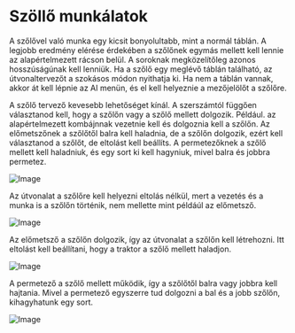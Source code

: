 # Szöllő munkálatok


A szőlővel való munka egy kicsit bonyolultabb, mint a normál táblán.
A legjobb eredmény elérése érdekében a szőlőnek egymás mellett kell lennie az alapértelmezett rácson belül.
A soroknak megközelítőleg azonos hosszúságúnak kell lenniük. Ha a szőlő egy meglévő táblán található,
az útvonaltervezőt a szokásos módon nyithatja ki. Ha nem a táblán vannak, akkor át kell lépnie az
AI menün, és el kell helyeznie a mezőjelölőt a szőlőre.
  


A szőlő tervező kevesebb lehetőséget kínál.
A szerszámtól függően választanod kell, hogy a szőlőn vagy a szőlő mellett dolgozik.
Például. az alapértelmezett kombájnnak vezetnie kell és dolgoznia kell a szőlőn.
      Az előmetszőnek a szőlőtől balra kell haladnia, de a szőlőn dolgozik, ezért kell választanod a szőlőt, de eltolást kell beállíts.
      A permetezőknek a szőlő mellett kell haladniuk, és egy sort ki kell hagyniuk, mivel balra és jobbra permetez.


![Image](images/vineworkgen_0_0_765_510.png)


Az útvonalat a szőlőre kell helyezni eltolás nélkül, mert a vezetés és a munka is a szőlőn történik,
nem mellette mint példáúl az előmetsző.


![Image](images/vineworkharvest_0_0_765_510.png)


Az előmetsző a szőlőn dolgozik, így az útvonalat a szőlőn kell létrehozni.
Itt eltolást kell beállítani, hogy a traktor a szőlő mellett haladjon.


![Image](images/vineworkpruner_0_0_765_510.png)


A permetező a szőlő mellett működik, így a szőlőtől balra vagy jobbra kell hajtania.
Mivel a permetező egyszerre tud dolgozni a bal és a jobb szőlőn, kihagyhatunk egy sort.


![Image](images/vineworkspray_0_0_765_510.png)

